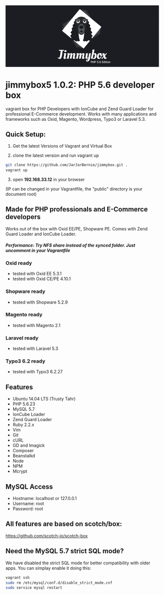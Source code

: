 ![alt tag](https://raw.githubusercontent.com/JarJarBernie/jimmybox5/master/public/src/jimmybox.png)

# jimmybox5 1.0.2: PHP 5.6 developer box
vagrant box for PHP Developers with IonCube and Zend Guard Loader for professional E-Commerce development. Works with many applications and frameworks such as Oxid, Magento, Wordpress, Typo3 or Laravel 5.3.

## Quick Setup:
1) Get the latest Versions of Vagrant and Virtual Box

2) clone the latest version and run vagrant up
```bash
git clone https://github.com/JarJarBernie/jimmybox.git .
vagrant up
```

3) open **192.168.33.12** in your browser


(IP can be changed in your Vagrantfile, the "public" directory is your document root)

## Made for PHP professionals and E-Commerce developers

Works out of the box with Oxid EE/PE, Shopware PE. Comes with Zend Guard Loader and IonCube Loader.

##### Performance: Try NFS share instead of the synced folder. Just uncomment in your Vagrantfile

### Oxid ready
- tested with Oxid EE 5.3.1
- tested with Oxid CE/PE 4.10.1

### Shopware ready
- tested with Shopware 5.2.9

### Magento ready
- tested with Magento 2.1

### Laravel ready
- tested with Laravel 5.3

### Typo3 6.2 ready
- tested with Typo3 6.2.27

## Features
- Ubuntu 14.04 LTS (Trusty Tahr)
- PHP 5.6.23
- MySQL 5.7
- IonCube Loader
- Zend Guard Loader
- Ruby 2.2.x
- Vim
- Git
- cURL
- GD and Imagick
- Composer
- Beanstalkd
- Node
- NPM
- Mcrypt

## MySQL Access

- Hostname: localhost or 127.0.0.1
- Username: root
- Password: root

## All features are based on scotch/box:
https://github.com/scotch-io/scotch-box

## Need the MySQL 5.7 strict SQL mode?
We have disabled the strict SQL mode for better compatibility with older apps. You can simplay enable it doing this:

```bash
vagrant ssh
sudo rm /etc/mysql/conf.d/disable_strict_mode.cnf
sudo service mysql restart
```
